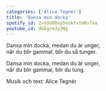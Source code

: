 ```yaml
--- 
categories: ['Alice Tegnér'] 
title: 'Dansa min docka' 
spotify_id: 2vsUU0Dxp5eokYv1mRsTaa
youtube_id: dGDgrmJy3Ng
---  
```


Dansa min docka, medan du är unger,  
när du blir gammal, blir du så tunger.

Dansa min docka, medan du är unger,  
när du blir gammal, blir du tung.


Musik och text: Alice Tegnér
